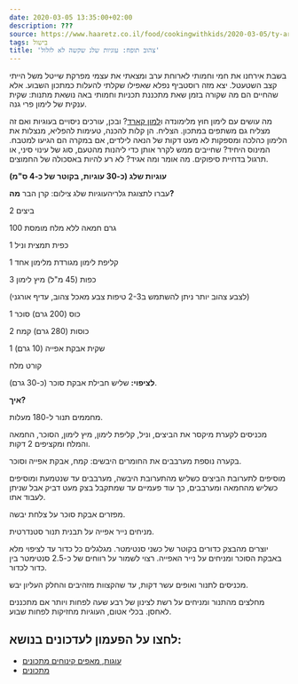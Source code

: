 ```yaml
---
date: 2020-03-05 13:35:00+02:00
description: ???
source: https://www.haaretz.co.il/food/cookingwithkids/2020-03-05/ty-article/0000017f-f8b1-d460-afff-fbf7c8100000
tags: בישול
title: 'צהוב תופח: עוגיות שלג שקשה לא לזלול'
---
```


בשבת אירחנו את חמי וחמותי לארוחת ערב ומצאתי את עצמי מפרקת שייטל משל הייתי קצב השטעטל. יצא מזה רוסטביף נפלא שאפילו שקלתי להעלות כמתכון השבוע. אלא שהחיים הם מה שקורה בזמן שאת מתכננת תכניות וחמותי באה נושאת מתנות: שקית ענקית של לימון פרי גנה. 

מה עושים עם לימון חוץ מלימונדה ו[למון קארד](/food/cookingwithkids/2018-02-01/ty-article/0000017f-f8fa-d318-afff-fbfbcde50000)? ובכן, עורכים ניסויים בעוגיות ואם זה מצליח גם משתפים במתכון. הצליח. הן קלות להכנה, טעימות להפליא, מנצלות את הלימון כהלכה ומספקות לא מעט דקות של הנאה לילדים, אם במקרה הם הגיעו למטבח. המינוס היחיד? שחייבים ממש לקרר אותן כדי ליהנות מהטעם, סוג של עינוי סיני, או תרגול בדחיית סיפוקים. מה אומר ומה אגיד? לא רע להיות באסכולה של החמוצים. 

**עוגיות שלג (כ-30 עוגיות, בקוטר של כ-4 ס"מ)** 

 עברו לתצוגת גלריהעוגיות שלג צילום: קרן הבר **מה?** 

2 ביצים 

100 גרם חמאה ללא מלח מומסת 

1 כפית תמצית וניל 

1 קליפת לימון מגורדת מלימון אחד 

3 כפות (45 מ"ל) מיץ לימון 

(לצבע צהוב יותר ניתן להשתמש ב2-3 טיפות צבע מאכל צהוב, עדיף אורגני) 

1 כוס (200 גרם) סוכר 

2 כוסות (280 גרם) קמח 

1 שקית אבקת אפייה (10 גרם) 

קורט מלח 

**לציפוי:** שליש חבילת אבקת סוכר (כ-30 גרם). 

**איך?** 

מחממים תנור ל-180 מעלות. 

מכניסים לקערת מיקסר את הביצים, וניל, קליפת לימון, מיץ לימון, הסוכר, החמאה והמלח ומקציפים 2 דקות. 

בקערה נוספת מערבבים את החומרים היבשים: קמח, אבקת אפייה וסוכר. 

מוסיפים לתערובת הביצים כשליש מהתערובת היבשה, מערבבים עד שנטמעת ומוסיפים כשליש מהחמאה ומערבבים, כך עוד פעמיים עד שמתקבל בצק מעט דביק אבל שניתן לעבוד אתו. 

מפזרים אבקת סוכר על צלחת יבשה. 

מניחים נייר אפייה על תבנית תנור סטנדרטית. 

יוצרים מהבצק כדורים בקוטר של כשני סנטימטר. מגלגלים כל כדור עד לציפוי מלא באבקת הסוכר ומניחים על נייר האפייה. רצוי לשמור על רווחים של כ-2.5 סנטימטר בין כדור לכדור. 

מכניסים לתנור ואופים עשר דקות, עד שהקצוות מזהיבים והחלק העליון יבש. 

מחלצים מהתנור ומניחים על רשת לצינון של רבע שעה לפחות ויותר אם מתכננים לאחסן. בכלי אטום, העוגיות מחזיקות לפחות שבוע.

לחצו על הפעמון לעדכונים בנושא:
------------------------------

* [עוגות, מאפים קינוחים מתכונים](/ty-tag/cakes-0000017f-da2a-d938-a17f-fe2a21fc0000)
* [מתכונים](/ty-tag/recipes-0000017f-da28-dea8-a77f-de6a4ba50000)